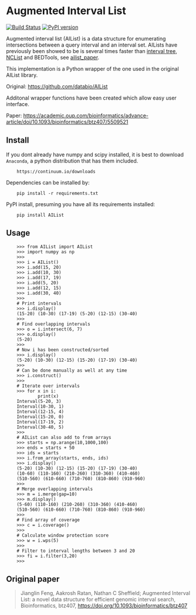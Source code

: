 # Augmented Interval List

[![Build Status](https://travis-ci.org/kylessmith/AIList.svg?branch=master)](https://travis-ci.org/kylessmith/AIList) [![PyPI version](https://badge.fury.io/py/AIList.svg)](https://badge.fury.io/py/AIList)

Augmented interval list (AIList) is a data structure for enumerating intersections 
between a query interval and an interval set. AILists have previously been showed 
to be is several times faster than [interval tree][ITree], [NCList][NCList] 
and BEDTools, see [ailist_paper][ailist_paper].

This implementation is a Python wrapper of the one used in the original AIList library.

Original: https://github.com/databio/AIList

Additonal wrapper functions have been created which allow easy user interface.

Paper: https://academic.oup.com/bioinformatics/advance-article/doi/10.1093/bioinformatics/btz407/5509521

## Install

If you dont already have numpy and scipy installed, it is best to download
`Anaconda`, a python distribution that has them included.  
```
    https://continuum.io/downloads
```

Dependencies can be installed by:

```
    pip install -r requirements.txt
```

PyPI install, presuming you have all its requirements installed:
```
    pip install AIList
```

## Usage

```
	>>> from AIList import AIList
	>>> import numpy as np
	>>>
	>>> i = AIList()
	>>> i.add(15, 20)
	>>> i.add(10, 30)
	>>> i.add(17, 19)
	>>> i.add(5, 20)
	>>> i.add(12, 15)
	>>> i.add(30, 40)
	>>>
	# Print intervals
	>>> i.display()
	(15-20) (10-30) (17-19) (5-20) (12-15) (30-40)
	>>>
	# Find overlapping intervals
	>>> o = i.intersect(6, 7)
	>>> o.display()
	(5-20)
	>>>
	# Now i has been constructed/sorted
	>>> i.display()
	(5-20) (10-30) (12-15) (15-20) (17-19) (30-40)
	>>>
	# Can be done manually as well at any time
	>>> i.construct()
	>>>
	# Iterate over intervals
	>>> for x in i:
			print(x)
	Interval(5-20, 3)
	Interval(10-30, 1)
	Interval(12-15, 4)
	Interval(15-20, 0)
	Interval(17-19, 2)
	Interval(30-40, 5)
	>>>
	# AIList can also add to from arrays
	>>> starts = np.arange(10,1000,100)
	>>> ends = starts + 50
	>>> ids = starts
	>>> i.from_array(starts, ends, ids)
	>>> i.display()
	(5-20) (10-30) (12-15) (15-20) (17-19) (30-40) 
	(10-60) (110-160) (210-260) (310-360) (410-460) 
	(510-560) (610-660) (710-760) (810-860) (910-960)
	>>>
	# Merge overlapping intervals
	>>> m = i.merge(gap=10)
	>>> m.display()
	(5-60) (110-160) (210-260) (310-360) (410-460) 
	(510-560) (610-660) (710-760) (810-860) (910-960)
	>>>
	# Find array of coverage
	>>> c = i.coverage()
	>>>
	# Calculate window protection score
	>>> w = i.wps(5)
	>>>
	# Filter to interval lengths between 3 and 20
	>>> fi = i.filter(3,20)
	>>>

```


## Original paper

> Jianglin Feng,  Aakrosh Ratan,  Nathan C Sheffield; Augmented Interval List: a novel data structure for efficient genomic interval search, Bioinformatics, btz407, https://doi.org/10.1093/bioinformatics/btz407


[ailist_doc]: http://ailist.databio.org 
[ailist_paper]: https://www.biorxiv.org/content/10.1101/593657v1
[LITree]: https://github.com/lh3/cgranges
[NCList]: https://github.com/hunt-genes/ncls
[ITree]: https://en.wikipedia.org/wiki/Interval_tree
